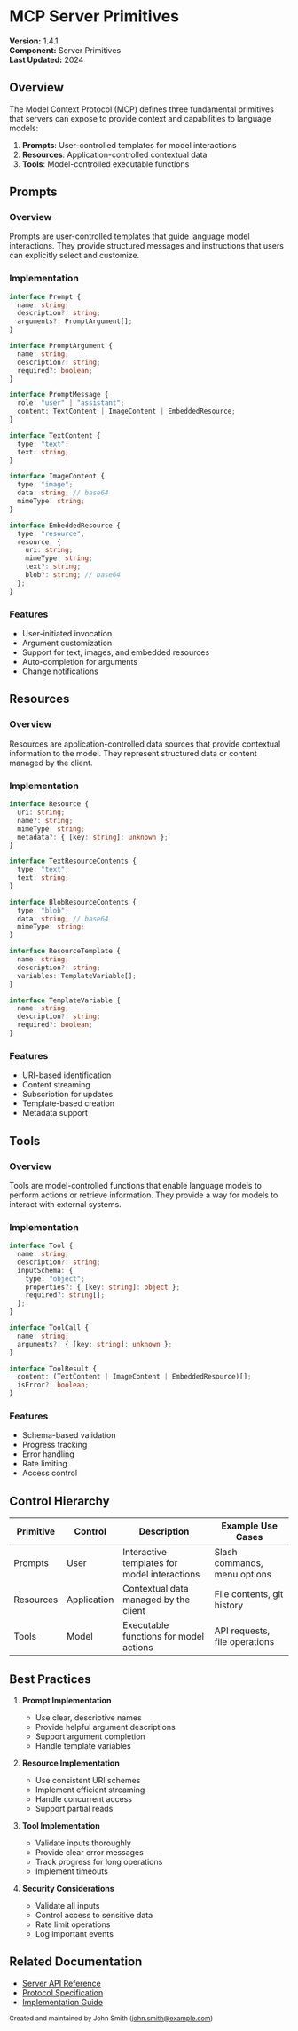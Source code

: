 # MCP Server Primitives

**Version:** 1.4.1  
**Component:** Server Primitives  
**Last Updated:** 2024

## Overview

The Model Context Protocol (MCP) defines three fundamental primitives that servers can expose to provide context and capabilities to language models:

1. **Prompts**: User-controlled templates for model interactions
2. **Resources**: Application-controlled contextual data
3. **Tools**: Model-controlled executable functions

## Prompts

### Overview
Prompts are user-controlled templates that guide language model interactions. They provide structured messages and instructions that users can explicitly select and customize.

### Implementation
```typescript
interface Prompt {
  name: string;
  description?: string;
  arguments?: PromptArgument[];
}

interface PromptArgument {
  name: string;
  description?: string;
  required?: boolean;
}

interface PromptMessage {
  role: "user" | "assistant";
  content: TextContent | ImageContent | EmbeddedResource;
}

interface TextContent {
  type: "text";
  text: string;
}

interface ImageContent {
  type: "image";
  data: string; // base64
  mimeType: string;
}

interface EmbeddedResource {
  type: "resource";
  resource: {
    uri: string;
    mimeType: string;
    text?: string;
    blob?: string; // base64
  };
}
```

### Features
- User-initiated invocation
- Argument customization
- Support for text, images, and embedded resources
- Auto-completion for arguments
- Change notifications

## Resources

### Overview
Resources are application-controlled data sources that provide contextual information to the model. They represent structured data or content managed by the client.

### Implementation
```typescript
interface Resource {
  uri: string;
  name?: string;
  mimeType: string;
  metadata?: { [key: string]: unknown };
}

interface TextResourceContents {
  type: "text";
  text: string;
}

interface BlobResourceContents {
  type: "blob";
  data: string; // base64
  mimeType: string;
}

interface ResourceTemplate {
  name: string;
  description?: string;
  variables: TemplateVariable[];
}

interface TemplateVariable {
  name: string;
  description?: string;
  required?: boolean;
}
```

### Features
- URI-based identification
- Content streaming
- Subscription for updates
- Template-based creation
- Metadata support

## Tools

### Overview
Tools are model-controlled functions that enable language models to perform actions or retrieve information. They provide a way for models to interact with external systems.

### Implementation
```typescript
interface Tool {
  name: string;
  description?: string;
  inputSchema: {
    type: "object";
    properties?: { [key: string]: object };
    required?: string[];
  };
}

interface ToolCall {
  name: string;
  arguments?: { [key: string]: unknown };
}

interface ToolResult {
  content: (TextContent | ImageContent | EmbeddedResource)[];
  isError?: boolean;
}
```

### Features
- Schema-based validation
- Progress tracking
- Error handling
- Rate limiting
- Access control

## Control Hierarchy

| Primitive | Control      | Description                                  | Example Use Cases                    |
|-----------|-------------|----------------------------------------------|-------------------------------------|
| Prompts   | User        | Interactive templates for model interactions  | Slash commands, menu options         |
| Resources | Application | Contextual data managed by the client        | File contents, git history           |
| Tools     | Model       | Executable functions for model actions        | API requests, file operations        |

## Best Practices

1. **Prompt Implementation**
   - Use clear, descriptive names
   - Provide helpful argument descriptions
   - Support argument completion
   - Handle template variables

2. **Resource Implementation**
   - Use consistent URI schemes
   - Implement efficient streaming
   - Handle concurrent access
   - Support partial reads

3. **Tool Implementation**
   - Validate inputs thoroughly
   - Provide clear error messages
   - Track progress for long operations
   - Implement timeouts

4. **Security Considerations**
   - Validate all inputs
   - Control access to sensitive data
   - Rate limit operations
   - Log important events

## Related Documentation
- [Server API Reference](server.md)
- [Protocol Specification](protocol-spec.md)
- [Implementation Guide](../guides/implementation-patterns.md)

<sub>Created and maintained by John Smith (john.smith@example.com)</sub>